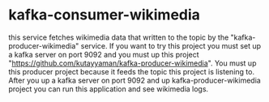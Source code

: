 # kafka-consumer-wikimedia
this service fetches wikimedia data that written to the topic by the "kafka-producer-wikimedia" service.
If you want to try this project you must set up a kafka server on port 9092 and you must up this project "https://github.com/kutayyaman/kafka-producer-wikimedia". You must
up this producer project because it feeds the topic this project is listening to. After you up a kafka server on port 9092 and up kafka-producer-wikimedia project you can run this application and see wikimedia logs.
